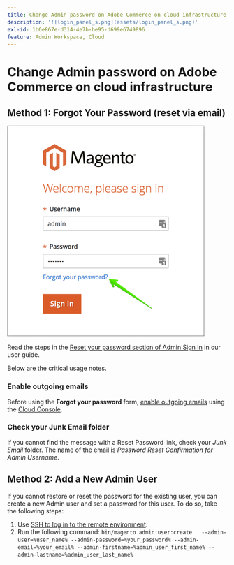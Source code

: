 ```yaml
---
title: Change Admin password on Adobe Commerce on cloud infrastructure
description: '![login_panel_s.png](assets/login_panel_s.png)'
exl-id: 1b6e867e-d314-4e7b-be95-d699e6749896
feature: Admin Workspace, Cloud
---
```

# Change Admin password on Adobe Commerce on cloud infrastructure

## Method 1: Forgot Your Password (reset via email)

![login_panel_s.png](assets/login_panel_s.png)

Read the steps in the [Reset your password section of Admin Sign In](https://experienceleague.adobe.com/docs/commerce-admin/start/admin/admin-signin.html#admin-sign-in) in our user guide.

Below are the critical usage notes.

### Enable outgoing emails

Before using the **Forgot your password** form, [enable outgoing emails](https://experienceleague.adobe.com/docs/commerce-cloud-service/user-guide/project/outgoing-emails.html) using the [Cloud Console](https://experienceleague.adobe.com/docs/commerce-cloud-service/user-guide/project/overview.html).

### Check your Junk Email folder

If you cannot find the message with a Reset Password link, check your *Junk Email* folder. The name of the email is *Password Reset Confirmation for Admin Username*.

## Method 2: Add a New Admin User

If you cannot restore or reset the password for the existing user, you can create a new Admin user and set a password for this user. To do so, take the following steps:

1. Use [SSH to log in to the remote environment](https://experienceleague.adobe.com/docs/commerce-cloud-service/user-guide/develop/secure-connections.html).
1. Run the following command: `bin/magento admin:user:create   --admin-user=%user_name% --admin-password=%your_password% --admin-email=%your_email% --admin-firstname=%admin_user_first_name% --admin-lastname=%admin_user_last_name%`
